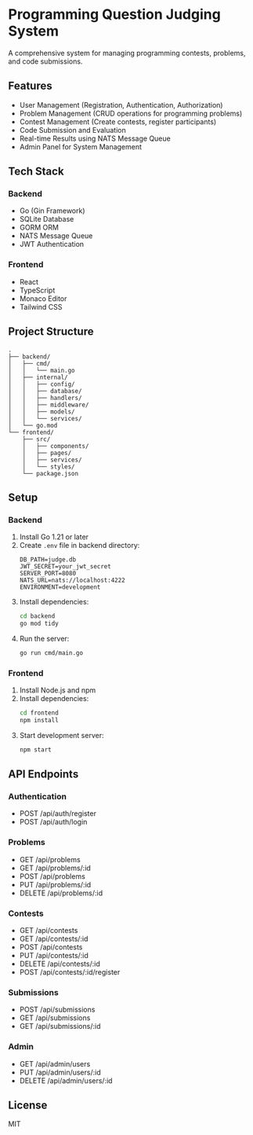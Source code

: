 # Programming Question Judging System

A comprehensive system for managing programming contests, problems, and code submissions.

## Features

- User Management (Registration, Authentication, Authorization)
- Problem Management (CRUD operations for programming problems)
- Contest Management (Create contests, register participants)
- Code Submission and Evaluation
- Real-time Results using NATS Message Queue
- Admin Panel for System Management

## Tech Stack

### Backend
- Go (Gin Framework)
- SQLite Database
- GORM ORM
- NATS Message Queue
- JWT Authentication

### Frontend
- React
- TypeScript
- Monaco Editor
- Tailwind CSS

## Project Structure

```
.
├── backend/
│   ├── cmd/
│   │   └── main.go
│   ├── internal/
│   │   ├── config/
│   │   ├── database/
│   │   ├── handlers/
│   │   ├── middleware/
│   │   ├── models/
│   │   └── services/
│   └── go.mod
└── frontend/
    ├── src/
    │   ├── components/
    │   ├── pages/
    │   ├── services/
    │   └── styles/
    └── package.json
```

## Setup

### Backend

1. Install Go 1.21 or later
2. Create `.env` file in backend directory:
   ```
   DB_PATH=judge.db
   JWT_SECRET=your_jwt_secret
   SERVER_PORT=8080
   NATS_URL=nats://localhost:4222
   ENVIRONMENT=development
   ```
3. Install dependencies:
   ```bash
   cd backend
   go mod tidy
   ```
4. Run the server:
   ```bash
   go run cmd/main.go
   ```

### Frontend

1. Install Node.js and npm
2. Install dependencies:
   ```bash
   cd frontend
   npm install
   ```
3. Start development server:
   ```bash
   npm start
   ```

## API Endpoints

### Authentication
- POST /api/auth/register
- POST /api/auth/login

### Problems
- GET /api/problems
- GET /api/problems/:id
- POST /api/problems
- PUT /api/problems/:id
- DELETE /api/problems/:id

### Contests
- GET /api/contests
- GET /api/contests/:id
- POST /api/contests
- PUT /api/contests/:id
- DELETE /api/contests/:id
- POST /api/contests/:id/register

### Submissions
- POST /api/submissions
- GET /api/submissions
- GET /api/submissions/:id

### Admin
- GET /api/admin/users
- PUT /api/admin/users/:id
- DELETE /api/admin/users/:id

## License

MIT 
